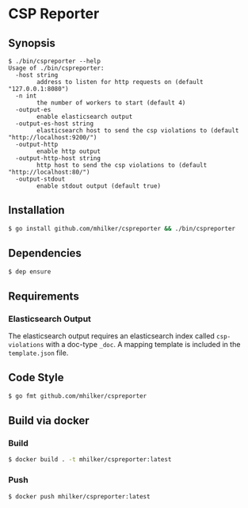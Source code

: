 # CSP Reporter

## Synopsis

```
$ ./bin/cspreporter --help
Usage of ./bin/cspreporter:
  -host string
        address to listen for http requests on (default "127.0.0.1:8080")
  -n int
        the number of workers to start (default 4)
  -output-es
        enable elasticsearch output
  -output-es-host string
        elasticsearch host to send the csp violations to (default "http://localhost:9200/")
  -output-http
        enable http output
  -output-http-host string
        http host to send the csp violations to (default "http://localhost:80/")
  -output-stdout
        enable stdout output (default true)
```

## Installation

```bash
$ go install github.com/mhilker/cspreporter && ./bin/cspreporter
```

## Dependencies

```bash
$ dep ensure
```
## Requirements

### Elasticsearch Output

The elasticsearch output requires an elasticsearch index called `csp-violations` with a doc-type `_doc`.
A mapping template is included in the `template.json` file.

## Code Style

```bash
$ go fmt github.com/mhilker/cspreporter
```

## Build via docker

### Build

```bash
$ docker build . -t mhilker/cspreporter:latest
```

### Push

```bash
$ docker push mhilker/cspreporter:latest
```
